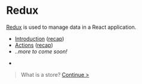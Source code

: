 # Redux

[Redux](http://redux.js.org/) is used to manage data in a React application.

* [Introduction](introduction/stores.md) ([recap](introduction/recap.md))
* [Actions](actions/actions.md) ([recap](actions/recap.md))
* _..more to come soon!_

-

> What is a store? [Continue >](introduction/stores.md)
